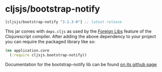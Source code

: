 # cljsjs/bootstrap-notify

[](dependency)
```clojure
[cljsjs/bootstrap-notify "3.1.3-0"] ;; latest release
```
[](/dependency)

This jar comes with `deps.cljs` as used by the [Foreign Libs][flibs] feature
of the Clojurescript compiler. After adding the above dependency to your project
you can require the packaged library like so:

```clojure
(ns application.core
  (:require cljsjs.bootstrap-notify))
```

Documentation for the bootstrap-notify lib can be found [on its github page](https://github.com/mouse0270/bootstrap-notify)

[flibs]: https://github.com/clojure/clojurescript/wiki/Foreign-Dependencies
